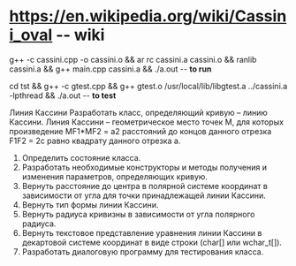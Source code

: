 # https://en.wikipedia.org/wiki/Cassini_oval -- **wiki**
g++ -c cassini.cpp -o cassini.o && ar rc cassini.a cassini.o && ranlib cassini.a && g++ main.cpp cassini.a && ./a.out -- **to run**

cd tst && g++ -c gtest.cpp &&  g++ gtest.o /usr/local/lib/libgtest.a ../cassini.a  -lpthread && ./a.out -- **to test**
 

Линия Кассини
Разработать класс, определяющий кривую – линию Кассини.
Линия Кассини – геометрическое место точек M, для которых произведение MF1*MF2 = a2 расстояний до концов данного отрезка F1F2 = 2c равно квадрату данного отрезка a.

1) Определить состояние класса.
2) Разработать необходимые конструкторы и методы получения и изменения параметров, определяющих кривую.
3) Вернуть расстояние до центра в полярной системе координат в зависимости от угла для точки принадлежащей линии Кассини.
4) Вернуть тип формы линии Кассини.
5) Вернуть радиуса кривизны в зависимости от угла полярного радиуса.
6) Вернуть текстовое представление уравнения линии Кассини в декартовой системе координат в виде строки (char[] или wchar_t[]).
7) Разработать диалоговую программу для тестирования класса.
